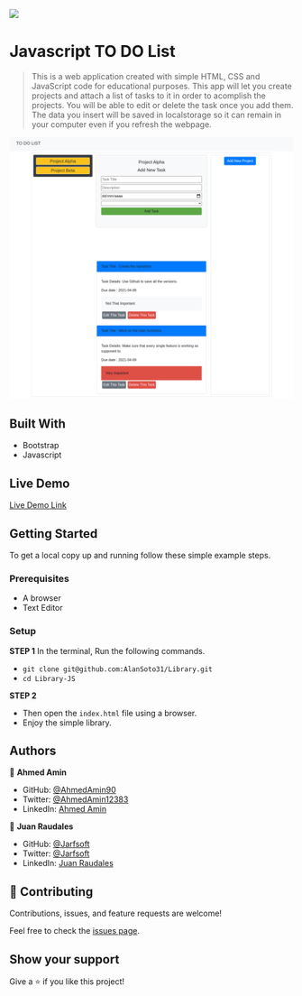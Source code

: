 ![](https://img.shields.io/badge/Microverse-blueviolet)

# Javascript TO DO List

>This is a web application created with simple HTML, CSS and JavaScript code for educational purposes. This app will let you create projects and attach a list of tasks to it in order to acomplish the projects. You will be able to edit or delete the task once you add them. The data you insert will be saved in localstorage so it can remain in your computer even if you refresh the webpage.

![screenshot](./screenshot.png)

## Built With

- Bootstrap
- Javascript

## Live Demo

[Live Demo Link](https://rawcdn.githack.com/Jarfsoft/To-Do-List/1639af54b92c8f94e6037bd9a0b14116c10d6897/dist/index.html)



## Getting Started

To get a local copy up and running follow these simple example steps.

### Prerequisites

- A browser
- Text Editor

### Setup

**STEP 1**
In the terminal, Run the following commands.

- `git clone git@github.com:AlanSoto31/Library.git`
- `cd Library-JS`

**STEP 2**

- Then open the `index.html` file using a browser.
- Enjoy the simple library.

## Authors

👤 **Ahmed Amin**

- GitHub: [@AhmedAmin90](https://github.com/AhmedAmin90)
- Twitter: [@AhmedAmin12383](https://twitter.com/AhmedAmin12383)
- LinkedIn: [Ahmed Amin](https://www.linkedin.com/in/web-developer/)

👤 **Juan Raudales**

- GitHub: [@Jarfsoft](https://github.com/Jarfsoft)
- Twitter: [@Jarfsoft](https://twitter.com/Jarfsoft)
- LinkedIn: [Juan Raudales](https://www.linkedin.com/in/juan-raudales-flores-7b0a3b113/)

## 🤝 Contributing

Contributions, issues, and feature requests are welcome!

Feel free to check the [issues page]((https://github.com/AlanSoto31/Library/issues)).

## Show your support

Give a ⭐️ if you like this project!